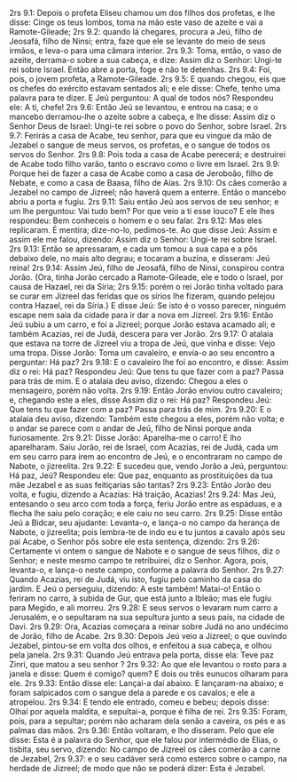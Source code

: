 2rs 9.1: Depois o profeta Eliseu chamou um dos filhos dos profetas, e lhe disse: Cinge os teus lombos, toma na mão este vaso de azeite e vai a Ramote-Gileade;
2rs 9.2: quando lá chegares, procura a Jeú, filho de Jeosafá, filho de Ninsi; entra, faze que ele se levante do meio de seus irmãos, e leva-o para uma câmara interior.
2rs 9.3: Toma, então, o vaso de azeite, derrama-o sobre a sua cabeça, e dize: Assim diz o Senhor: Ungi-te rei sobre Israel. Então abre a porta, foge e não te detenhas.
2rs 9.4: Foi, pois, o jovem profeta, a Ramote-Gileade.
2rs 9.5: E quando chegou, eis que os chefes do exército estavam sentados ali; e ele disse: Chefe, tenho uma palavra para te dizer. E Jeú perguntou: A qual de todos nós? Respondeu ele: A ti, chefe!
2rs 9.6: Então Jeú se levantou, e entrou na casa; e o mancebo derramou-lhe o azeite sobre a cabeça, e lhe disse: Assim diz o Senhor Deus de Israel: Ungi-te rei sobre o povo do Senhor, sobre Israel.
2rs 9.7: Ferirás a casa de Acabe, teu senhor, para que eu vingue da mão de Jezabel o sangue de meus servos, os profetas, e o sangue de todos os servos do Senhor.
2rs 9.8: Pois toda a casa de Acabe perecerá; e destruirei de Acabe todo filho varão, tanto o escravo como o livre em Israel.
2rs 9.9: Porque hei de fazer a casa de Acabe como a casa de Jeroboão, filho de Nebate, e como a casa de Baasa, filho de Aías.
2rs 9.10: Os cães comerão a Jezabel no campo de Jizreel; não haverá quem a enterre. Então o mancebo abriu a porta e fugiu.
2rs 9.11: Saiu então Jeú aos servos de seu senhor; e um lhe perguntou: Vai tudo bem? Por que veio a ti esse louco? E ele lhes respondeu: Bem conheceis o homem e o seu falar.
2rs 9.12: Mas eles replicaram. É mentira; dize-no-lo, pedimos-te. Ao que disse Jeú: Assim e assim ele me falou, dizendo: Assim diz o Senhor: Ungi-te rei sobre Israel.
2rs 9.13: Então se apressaram, e cada um tomou a sua capa e a pôs debaixo dele, no mais alto degrau; e tocaram a buzina, e disseram: Jeú reina!
2rs 9.14: Assim Jeú, filho de Jeosafá, filho de Ninsi, conspirou contra Jorão. {Ora, tinha Jorão cercado a Ramote-Gileade, ele e todo o Israel, por causa de Hazael, rei da Síria;
2rs 9.15: porém o rei Jorão tinha voltado para se curar em Jizreel das feridas que os sírios lhe fizeram, quando pelejou contra Hazael, rei da Síria.} E disse Jeú: Se isto é o vosso parecer, ninguém escape nem saia da cidade para ir dar a nova em Jizreel.
2rs 9.16: Então Jeú subiu a um carro, e foi a Jizreel; porque Jorão estava acamado ali; e também Acazias, rei de Judá, descera para ver Jorão.
2rs 9.17: O atalaia que estava na torre de Jizreel viu a tropa de Jeú, que vinha e disse: Vejo uma tropa. Disse Jorão: Toma um cavaleiro, e envia-o ao seu encontro a perguntar: Há paz?
2rs 9.18: E o cavaleiro lhe foi ao encontro, e disse: Assim diz o rei: Há paz? Respondeu Jeú: Que tens tu que fazer com a paz? Passa para trás de mim. E o atalaia deu aviso, dizendo: Chegou a eles o mensageiro, porém não volta.
2rs 9.19: Então Jorão enviou outro cavaleiro; e, chegando este a eles, disse Assim diz o rei: Há paz? Respondeu Jeú: Que tens tu que fazer com a paz? Passa para trás de mim.
2rs 9.20: E o atalaia deu aviso, dizendo: Também este chegou a eles, porém não volta; e o andar se parece com o andar de Jeú, filho de Ninsi porque anda furiosamente.
2rs 9.21: Disse Jorão: Aparelha-me o carro! E lho aparelharam. Saiu Jorão, rei de Israel, com Acazias, rei de Judá, cada um em seu carro para irem ao encontro de Jeú, e o encontraram no campo de Nabote, o jizreelita.
2rs 9.22: E sucedeu que, vendo Jorão a Jeú, perguntou: Há paz, Jeú? Respondeu ele: Que paz, enquanto as prostituições da tua mãe Jezabel e as suas feitiçarias são tantas?
2rs 9.23: Então Jorão deu volta, e fugiu, dizendo a Acazias: Há traição, Acazias!
2rs 9.24: Mas Jeú, entesando o seu arco com toda a força, feriu Jorão entre as espáduas, e a flecha lhe saiu pelo coração; e ele caiu no seu carro.
2rs 9.25: Disse então Jeú a Bidcar, seu ajudante: Levanta-o, e lança-o no campo da herança de Nabote, o jizreelita; pois lembra-te de indo eu e tu juntos a cavalo após seu pai Acabe, o Senhor pôs sobre ele esta sentença, dizendo:
2rs 9.26: Certamente vi ontem o sangue de Nabote e o sangue de seus filhos, diz o Senhor; e neste mesmo campo te retribuirei, diz o Senhor. Agora, pois, levanta-o, e lança-o neste campo, conforme a palavra do Senhor.
2rs 9.27: Quando Acazias, rei de Judá, viu isto, fugiu pelo caminho da casa do jardim. E Jeú o perseguiu, dizendo: A este também! Matai-o! Então o feriram no carro, à subida de Gur, que está junto a Ibleão; mas ele fugiu para Megido, e ali morreu.
2rs 9.28: E seus servos o levaram num carro a Jerusalém, e o sepultaram na sua sepultura junto a seus pais, na cidade de Davi.
2rs 9.29: Ora, Acazias começara a reinar sobre Judá no ano undécimo de Jorão, filho de Acabe.
2rs 9.30: Depois Jeú veio a Jizreel; o que ouvindo Jezabel, pintou-se em volta dos olhos, e enfeitou a sua cabeça, e olhou pela janela.
2rs 9.31: Quando Jeú entrava pela porta, disse ela: Teve paz Zinri, que matou a seu senhor ?
2rs 9.32: Ao que ele levantou o rosto para a janela e disse: Quem é comigo? quem? E dois ou três eunucos olharam para ele.
2rs 9.33: Então disse ele: Lançai-a daí abaixo. E lançaram-na abaixo; e foram salpicados com o sangue dela a parede e os cavalos; e ele a atropelou.
2rs 9.34: E tendo ele entrado, comeu e bebeu; depois disse: Olhai por aquela maldita, e sepultai-a, porque é filha de rei.
2rs 9.35: Foram, pois, para a sepultar; porém não acharam dela senão a caveira, os pés e as palmas das mãos.
2rs 9.36: Então voltaram, e lho disseram. Pelo que ele disse: Esta é a palavra do Senhor, que ele falou por intermédio de Elias, o tisbita, seu servo, dizendo: No campo de Jizreel os cães comerão a carne de Jezabel,
2rs 9.37: e o seu cadáver será como esterco sobre o campo, na herdade de Jizreel; de modo que não se poderá dizer: Esta é Jezabel.
